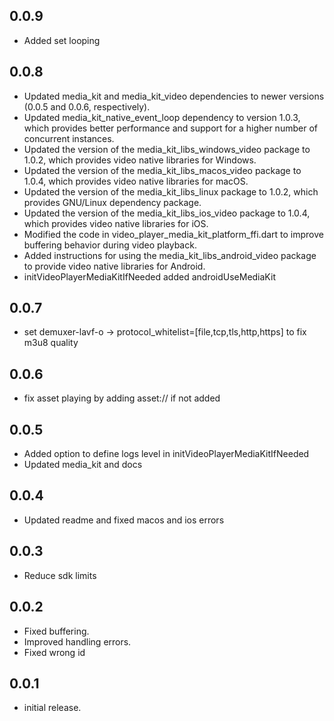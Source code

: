 ## 0.0.9
* Added set looping

## 0.0.8
* Updated media_kit and media_kit_video dependencies to newer versions (0.0.5 and 0.0.6, respectively).
* Updated media_kit_native_event_loop dependency to version 1.0.3, which provides better performance and support for a higher number of concurrent instances.
* Updated the version of the media_kit_libs_windows_video package to 1.0.2, which provides video native libraries for Windows.
* Updated the version of the media_kit_libs_macos_video package to 1.0.4, which provides video native libraries for macOS.
* Updated the version of the media_kit_libs_linux package to 1.0.2, which provides GNU/Linux dependency package.
* Updated the version of the media_kit_libs_ios_video package to 1.0.4, which provides video native libraries for iOS.
* Modified the code in video_player_media_kit_platform_ffi.dart to improve buffering behavior during video playback.
* Added instructions for using the media_kit_libs_android_video package to provide video native libraries for Android.
* initVideoPlayerMediaKitIfNeeded added androidUseMediaKit
## 0.0.7

* set demuxer-lavf-o -> protocol_whitelist=[file,tcp,tls,http,https] to fix m3u8 quality
  

## 0.0.6

* fix asset playing by adding asset:// if not added

## 0.0.5

* Added option to define logs level in initVideoPlayerMediaKitIfNeeded
* Updated media_kit and docs
  
## 0.0.4

* Updated readme and fixed macos and ios errors
  
## 0.0.3

* Reduce sdk limits 
  
  
## 0.0.2

* Fixed buffering.
* Improved handling errors.
* Fixed wrong id

## 0.0.1

* initial release.